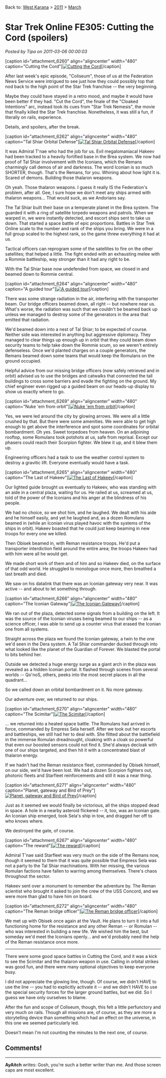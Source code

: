 Back to: [West Karana](/posts/westkarana.md) > [2011](/posts/2011/westkarana.md) > [March](./westkarana.md)
# Star Trek Online FE305: Cutting the Cord (spoilers)

*Posted by Tipa on 2011-03-06 00:00:03*

[caption id="attachment\_6260" align="aligncenter" width="480" caption="Cutting the Cord"][![](../../../uploads/2011/03/GameClient-2011-03-05-13-52-30-97-480x324.jpg "Cutting the Cord")](../../../uploads/2011/03/GameClient-2011-03-05-13-52-30-97.jpg)[/caption]

After last week's epic episode, "Coliseum", those of us at the Federation News Service were intrigued to see just how they could possibly top that nod back to the high point of the Star Trek franchise -- the very beginning.

Maybe they could have stayed in a retro mood, and maybe it would have been better if they had. "Cut the Cord", the finale of the "Cloaked Intentions" arc, instead took its cues from "Star Trek Nemesis", the movie that finally killed the Star Trek franchise. Nonetheless, it was still a fun, if literally on rails, experience.

Details, and spoilers, after the break.


[caption id="attachment\_6262" align="aligncenter" width="480" caption="Tal Shiar Orbital Defense"][![](../../../uploads/2011/03/GameClient-2011-03-05-13-54-21-53-480x383.jpg "Tal Shiar Orbital Defense")](../../../uploads/2011/03/GameClient-2011-03-05-13-54-21-53.jpg)[/caption]

It was Admiral T'nae who had the job for us. Evil megalomaniacal Hakeev had been tracked to a heavily fortified base in the Brea system. We now had proof of Tal Shiar involvement with the Iconians, which the Remans charmingly call demos of air and darkness. The word Iconian is so much SHORTER, though. That's the Remans, for you. Whining about how light it is. Scared of demons. Building those thalaron weapons.

Oh yeah. Those thalaron weapons. I guess it really IS the Federation's problem, after all. Gee, I sure hope we don't meet any ships armed with thalaron weapons... That would suck, as we Andorians say.

The Tal Shiar built their base on a temperate planet in the Brea system. The guarded it with a ring of satellite torpedo weapons and patrols. When we warped in, we were instantly detected, and escort ships sent to take us down. That started a space battle of epic proportions. Battles in Star Trek Online scale to the number and rank of the ships you bring. We were in a full group scaled to the highest rank, so the game threw everything it had at us.

Tactical officers can reprogram some of the satellites to fire on the other satellites; that helped a little. The fight ended with an exhausting melee with a Rommie battleship, way stronger than it had any right to be.

With the Tal Shiar base now undefended from space, we closed in and beamed down to Rommie central.

[caption id="attachment\_6264" align="aligncenter" width="480" caption="A guided tour"][![](../../../uploads/2011/03/GameClient-2011-03-05-14-05-20-89-480x383.jpg "A guided tour")](../../../uploads/2011/03/GameClient-2011-03-05-14-05-20-89.jpg)[/caption]

There was some strange radiation in the air, interfering with the transporter beam. Our bridge officers beamed down, all right -- but nowhere near us. What's worse, the radiation was such that we couldn't be beamed back up unless we managed to destroy some of the generators in the area that emitted that radiation.

We'd beamed down into a nest of Tal Shiar; to be expected of course. Neither side was interested in anything but aggressive diplomacy. They managed to clear things up enough up in orbit that they could beam down security teams to help take down the Rommie scum, so we weren't entirely defenseless. Once we'd planted charges on a couple generators, the Remans beamed down some teams that would keep the Romulans on the ground occupied.

Helpful advice from our missing bridge officers (now safely retrieved and in orbit) advised us to use the bridges and catwalks that connected the tall buildings to cross some barriers and evade the fighting on the ground. My chief engineer even rigged up a guided beam on our heads-up display to show us exactly where to go.

[caption id="attachment\_6269" align="aligncenter" width="480" caption="Nuke 'em from orbit"][![](../../../uploads/2011/03/GameClient-2011-03-05-17-41-34-81-480x383.jpg "Nuke 'em from orbit")](../../../uploads/2011/03/GameClient-2011-03-05-17-41-34-81.jpg)[/caption]

Yes, we were led around the city by glowing arrows. We were all a little crushed by that. But there were some amenities. We were able to get high enough to get above the interference and spot some coordinates for orbital bombardment. Oh yes. Sweet torpedoes from heaven. On an adjoining rooftop, some Romulans took potshots at us, safe from reprisal. Except our phasers could reach their Scorpion fighter. We blew it up, and it blew them up.

Engineering officers had a task to use the weather control system to destroy a gravitic lift. Everyone eventually would have a task.

[caption id="attachment\_6265" align="aligncenter" width="480" caption="The Last of Hakeev"][![](../../../uploads/2011/03/GameClient-2011-03-05-14-07-51-71-480x383.jpg "The Last of Hakeev")](../../../uploads/2011/03/GameClient-2011-03-05-14-07-51-71.jpg)[/caption]

Our lighted guide brought us eventually to Hakeev, who was standing with an aide in a central plaza, waiting for us. He railed at us, screamed at us, told of the power of the Iconians and his anger at the blindness of his people.

We had no choice, so we shot him, and he laughed. We dealt with his aide and he himself easily, and yet he laughed and, as a dozen Romulans beamed in (while an Iconian virus played havoc with the systems of the ships in orbit). Hakeev boasted that he could just keep beaming in new troops for every one we killed.

Then Obisek beamed in, with Reman resistance troops. He'd put a transporter interdiction field around the entire area; the troops Hakeev had with him were all he would get.

We made short work of them and of him and so Hakeev died, on the surface of that odd world. He struggled to monologue once more, then breathed a last breath and died.

We saw on his datalink that there was an Iconian gateway very near. It was active -- and about to let something through. 

[caption id="attachment\_6266" align="aligncenter" width="480" caption="The Iconian Gateway"][![](../../../uploads/2011/03/GameClient-2011-03-05-14-12-49-66-480x383.jpg "The Iconian Gateway")](../../../uploads/2011/03/GameClient-2011-03-05-14-12-49-66.jpg)[/caption]

We ran out of the plaza, detected some signals from a building on the left. It was the source of the Iconian viruses being beamed to our ships -- as a science officer, I was able to send up a counter virus that erased the Iconian one from all systems.

Straight across the plaza we found the Iconian gateway, a twin to the one we'd seen in the Dera system. A Tal Shiar commander ducked through into what looked like the planet of the Guardian of Forever. We blasted the portal to bits behind her.

Outside we detected a huge energy surge as a giant arch in the plaza was revealed as a hidden Iconian portal. It flashed through scenes from several worlds -- Qo'noS, others, peeks into the most secret places in all the quadrant...

So we called down an orbital bombardment on it. No more gateway.

Our adventure over, we returned to our ships.

[caption id="attachment\_6270" align="aligncenter" width="480" caption="The Scimitar"][![](../../../uploads/2011/03/GameClient-2011-03-05-18-13-07-13-480x383.jpg "The Scimitar")](../../../uploads/2011/03/GameClient-2011-03-05-18-13-07-13.jpg)[/caption]

... we returned into a heated space battle. The Romulans had arrived in force, commanded by Empress Sela herself. After we took out her escorts and battleships, we still had her to deal with. She flitted about the battlefield in the immense Romulan dreadnought, cloaking with a cloak so powerful that even our boosted sensors could not find it. She'd always decloak with one of our ships targeted, and then hit it with a concentrated blast of thalaron energy.

If we hadn't had the Reman resistance fleet, commanded by Obisek himself, on our side, we'd have been lost. We had a dozen Scorpion fighters out, photonic fleets and Starfleet reinforcements and still it was a near thing.

[caption id="attachment\_6271" align="aligncenter" width="480" caption="Planet, gateway and Bird of Prey"][![](../../../uploads/2011/03/GameClient-2011-03-05-18-17-36-69-480x383.jpg "Planet, gateway and Bird of Prey")](../../../uploads/2011/03/GameClient-2011-03-05-18-17-36-69.jpg)[/caption]

Just as it seemed we would finally be victorious, all the ships stopped dead in space. A hole in a nearby asteroid flickered -- it, too, was an Iconian gate. An Iconian ship emerged, took Sela's ship in tow, and dragged her off to who knows where.

We destroyed the gate, of course.

[caption id="attachment\_6267" align="aligncenter" width="480" caption="The reward"][![](../../../uploads/2011/03/GameClient-2011-03-05-14-32-53-62-480x384.jpg "The reward")](../../../uploads/2011/03/GameClient-2011-03-05-14-32-53-62.jpg)[/caption]

Admiral T'nae said Starfleet was very much on the side of the Remans now, though it seemed to them that it was quite possible that Empress Sela was not a party to the Tal Shiar machinations. With her missing, the various Romulan factions have fallen to warring among themselves. There's chaos throughout the sector.

Hakeev sent over a monument to remember the adventure by. The Reman scientist who brought it asked to join the crew of the USS Concord, and we were more than glad to have him on board.

[caption id="attachment\_6272" align="aligncenter" width="480" caption="The Reman bridge officer"][![](../../../uploads/2011/03/GameClient-2011-03-05-18-26-38-92-480x384.jpg "The Reman bridge officer")](../../../uploads/2011/03/GameClient-2011-03-05-18-26-38-92.jpg)[/caption]

We met up with Obisek once again at the Vault. He plans to turn it into a full functioning home for the resistance and any other Reman -- or Romulan -- who was interested in building a new life. We wished him the best, but someday we'd meet the Iconians openly... and we'd probably need the help of the Reman resistance once more.

---

There were some good space battles in Cutting the Cord, and it was a kick to see the Scimitar and the thalaron weapon in use. Calling in orbital strikes was good fun, and there were many optional objectives to keep everyone busy.

I did not appreciate the glowing line, though. Of course, we didn't HAVE to use the line -- you had to explicitly activate it -- and we didn't HAVE to use the special security forces for the larger ground battles, but we did. So I guess we have only ourselves to blame. 

After the fun and scope of Coliseum, though, this felt a little perfunctory and very much on rails. Though all missions are, of course, as they are more a storytelling device than something which had an effect on the universe, in this one we seemed particularly led.

Doesn't mean I'm not counting the minutes to the next one, of course.
## Comments!

---

**AyAitch** writes: Gosh, you're such a better writer than me. And those screen caps are most excellent.

